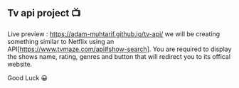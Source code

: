 ## Tv api project 📺

Live preview : https://adam-muhtarif.github.io/tv-api/
we will be creating something similar to Netflix using an API[https://www.tvmaze.com/api#show-search]. You are required to display the shows name, rating, genres and button that will redirect you to its offical website.

Good Luck 😀
